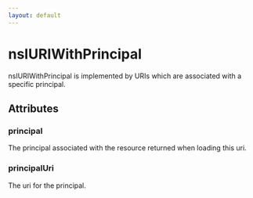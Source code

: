```yaml
---
layout: default
---
```


# nsIURIWithPrincipal #

nsIURIWithPrincipal is implemented by URIs which are associated with a
specific principal.


## Attributes ##

### principal ###

The principal associated with the resource returned when loading this
uri.


### principalUri ###

The uri for the principal.

